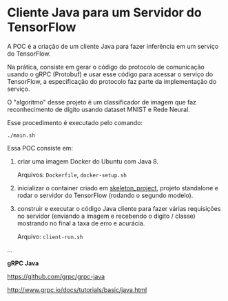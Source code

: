 # Cliente Java para um Servidor do TensorFlow

A POC é a criação de um cliente Java para fazer inferência em um serviço do TensorFlow.

Na prática, consiste em gerar o código do protocolo de comunicação usando o gRPC (Protobuf) e usar esse código para acessar o serviço do TensorFlow, a especificação do protocolo faz parte da implementação do serviço.

O "algoritmo" desse projeto é um classificador de imagem que faz reconhecimento de dígito usando dataset MNIST e Rede Neural.

Esse procedimento é executado pelo comando:

    ./main.sh

Essa POC consiste em:

1. criar uma imagem Docker do Ubuntu com Java 8.

    Arquivos: `Dockerfile`, `docker-setup.sh`

2. inicializar o container criado em [skeleton_project](../skeleton_project), projeto standalone e rodar o servidor do TensorFlow (rodando o segundo modelo).

3. construir e executar o código Java cliente para fazer várias requisições no servidor (enviando a imagem e recebendo o dígito / classe) mostrando no final a taxa de erro e acurácia.

    Arquivo: `client-run.sh`

...

**gRPC Java**

https://github.com/grpc/grpc-java

http://www.grpc.io/docs/tutorials/basic/java.html
